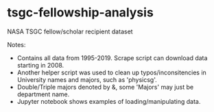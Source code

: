 # tsgc-fellowship-analysis
NASA TSGC fellow/scholar recipient dataset


Notes: 

- Contains all data from 1995-2019. Scrape script can download data starting in 2008.
- Another helper script was used to clean up typos/inconsitencies in University names and majors, such as 'physicsg'.
- Double/Triple majors denoted by &, some 'Majors' may just be department name.
- Jupyter notebook shows examples of loading/manipulating data.

